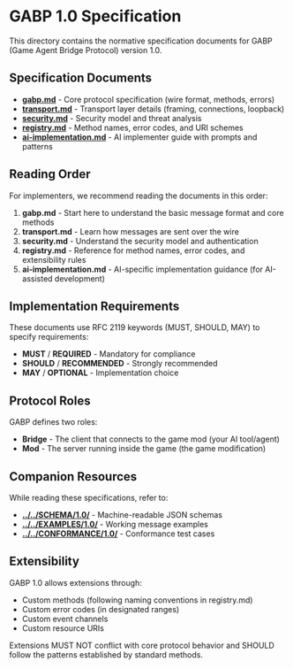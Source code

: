 # GABP 1.0 Specification

This directory contains the normative specification documents for GABP (Game Agent Bridge Protocol) version 1.0.

## Specification Documents

- **[gabp.md](gabp.md)** - Core protocol specification (wire format, methods, errors)
- **[transport.md](transport.md)** - Transport layer details (framing, connections, loopback)  
- **[security.md](security.md)** - Security model and threat analysis
- **[registry.md](registry.md)** - Method names, error codes, and URI schemes
- **[ai-implementation.md](ai-implementation.md)** - AI implementer guide with prompts and patterns

## Reading Order

For implementers, we recommend reading the documents in this order:

1. **gabp.md** - Start here to understand the basic message format and core methods
2. **transport.md** - Learn how messages are sent over the wire  
3. **security.md** - Understand the security model and authentication
4. **registry.md** - Reference for method names, error codes, and extensibility rules
5. **ai-implementation.md** - AI-specific implementation guidance (for AI-assisted development)

## Implementation Requirements

These documents use RFC 2119 keywords (MUST, SHOULD, MAY) to specify requirements:

- **MUST** / **REQUIRED** - Mandatory for compliance
- **SHOULD** / **RECOMMENDED** - Strongly recommended
- **MAY** / **OPTIONAL** - Implementation choice

## Protocol Roles

GABP defines two roles:

- **Bridge** - The client that connects to the game mod (your AI tool/agent)
- **Mod** - The server running inside the game (the game modification)

## Companion Resources

While reading these specifications, refer to:

- **[../../SCHEMA/1.0/](../../SCHEMA/1.0/)** - Machine-readable JSON schemas
- **[../../EXAMPLES/1.0/](../../EXAMPLES/1.0/)** - Working message examples
- **[../../CONFORMANCE/1.0/](../../CONFORMANCE/1.0/)** - Conformance test cases

## Extensibility

GABP 1.0 allows extensions through:

- Custom methods (following naming conventions in registry.md)
- Custom error codes (in designated ranges)
- Custom event channels
- Custom resource URIs

Extensions MUST NOT conflict with core protocol behavior and SHOULD follow the patterns established by standard methods.
